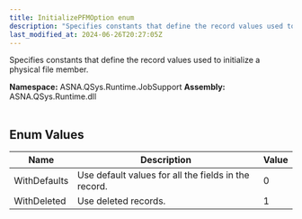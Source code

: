 ```yaml
---
title: InitializePFMOption enum
description: "Specifies constants that define the record values used to initialize a physical file member. "
last_modified_at: 2024-06-26T20:27:05Z
---
```


Specifies constants that define the record values used to initialize a physical file member.

**Namespace:** ASNA.QSys.Runtime.JobSupport
**Assembly:** ASNA.QSys.Runtime.dll
<br>
<br>

## Enum Values

| Name | Description | Value
| --- | --- | --- 
| WithDefaults | Use default values for all the fields in the record. | 0 |
| WithDeleted | Use deleted records. | 1 |
